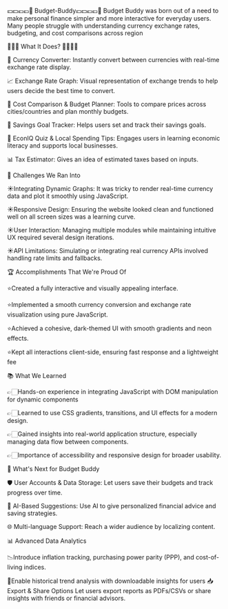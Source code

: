 💴💵💶💷💸 Budget-Buddy💴💵💶💷💸
Budget Buddy was born out of a need to make personal finance simpler and more interactive for everyday users. Many people struggle with understanding currency exchange rates, budgeting, and cost comparisons across region
      
 💭💭💭 What It Does? 💭💭💭💭
 
💱 Currency Converter: Instantly convert between currencies with real-time exchange rate display.

📈 Exchange Rate Graph: Visual representation of exchange trends to help users decide the best time to convert.

🧮 Cost Comparison & Budget Planner: Tools to compare prices across cities/countries and plan monthly budgets.

🎯 Savings Goal Tracker: Helps users set and track their savings goals.

🧠 EconIQ Quiz & Local Spending Tips: Engages users in learning economic literacy and supports local businesses.

📊 Tax Estimator: Gives an idea of estimated taxes based on inputs.

🚧 Challenges We Ran Into

☀️Integrating Dynamic Graphs: It was tricky to render real-time currency data and plot it smoothly using JavaScript.

☀️Responsive Design: Ensuring the website looked clean and functioned well on all screen sizes was a learning curve.

☀️User Interaction: Managing multiple modules while maintaining intuitive UX required several design iterations.

☀️API Limitations: Simulating or integrating real currency APIs involved handling rate limits and fallbacks.

🏆 Accomplishments That We're Proud Of

⭐️Created a fully interactive and visually appealing interface.

⭐️Implemented a smooth currency conversion and exchange rate visualization using pure JavaScript.

⭐️Achieved a cohesive, dark-themed UI with smooth gradients and neon effects.

⭐️Kept all interactions client-side, ensuring fast response and a lightweight fee

📚 What We Learned

👉🏻Hands-on experience in integrating JavaScript with DOM manipulation for dynamic components

👉🏻Learned to use CSS gradients, transitions, and UI effects for a modern design.

👉🏻Gained insights into real-world application structure, especially managing data flow between components.

👉🏻Importance of accessibility and responsive design for broader usability.

🚀 What's Next for Budget Buddy

🛡️ User Accounts & Data Storage: Let users save their budgets and track progress over time.

💬 AI-Based Suggestions: Use AI to give personalized financial advice and saving strategies.

🌐 Multi-language Support: Reach a wider audience by localizing content.

📊 Advanced Data Analytics

📉Introduce inflation tracking, purchasing power parity (PPP), and cost-of-living indices.

📇Enable historical trend analysis with downloadable insights for users
📥 Export & Share Options
 Let users export reports as PDFs/CSVs or share insights with friends or  financial advisors.
